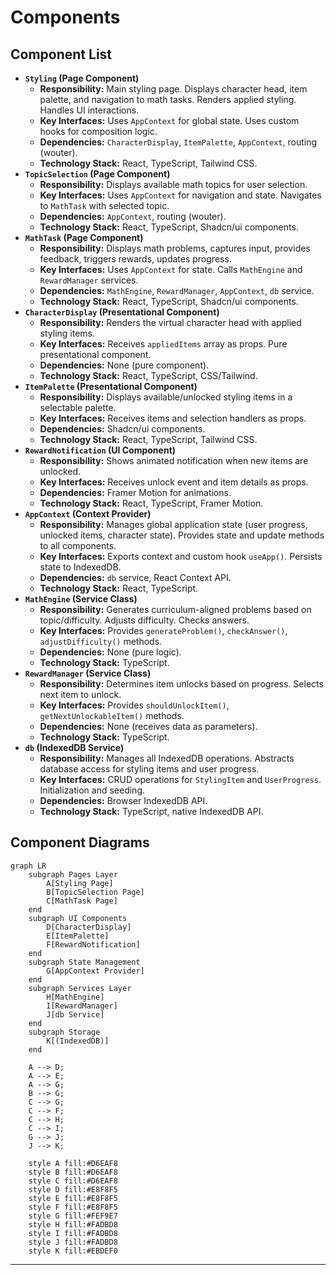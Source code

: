 # Components

## Component List

  * **`Styling` (Page Component)**
      * **Responsibility:** Main styling page. Displays character head, item palette, and navigation to math tasks. Renders applied styling. Handles UI interactions.
      * **Key Interfaces:** Uses `AppContext` for global state. Uses custom hooks for composition logic.
      * **Dependencies:** `CharacterDisplay`, `ItemPalette`, `AppContext`, routing (wouter).
      * **Technology Stack:** React, TypeScript, Tailwind CSS.
  * **`TopicSelection` (Page Component)**
      * **Responsibility:** Displays available math topics for user selection.
      * **Key Interfaces:** Uses `AppContext` for navigation and state. Navigates to `MathTask` with selected topic.
      * **Dependencies:** `AppContext`, routing (wouter).
      * **Technology Stack:** React, TypeScript, Shadcn/ui components.
  * **`MathTask` (Page Component)**
      * **Responsibility:** Displays math problems, captures input, provides feedback, triggers rewards, updates progress.
      * **Key Interfaces:** Uses `AppContext` for state. Calls `MathEngine` and `RewardManager` services.
      * **Dependencies:** `MathEngine`, `RewardManager`, `AppContext`, `db` service.
      * **Technology Stack:** React, TypeScript, Shadcn/ui components.
  * **`CharacterDisplay` (Presentational Component)**
      * **Responsibility:** Renders the virtual character head with applied styling items.
      * **Key Interfaces:** Receives `appliedItems` array as props. Pure presentational component.
      * **Dependencies:** None (pure component).
      * **Technology Stack:** React, TypeScript, CSS/Tailwind.
  * **`ItemPalette` (Presentational Component)**
      * **Responsibility:** Displays available/unlocked styling items in a selectable palette.
      * **Key Interfaces:** Receives items and selection handlers as props.
      * **Dependencies:** Shadcn/ui components.
      * **Technology Stack:** React, TypeScript, Tailwind CSS.
  * **`RewardNotification` (UI Component)**
      * **Responsibility:** Shows animated notification when new items are unlocked.
      * **Key Interfaces:** Receives unlock event and item details as props.
      * **Dependencies:** Framer Motion for animations.
      * **Technology Stack:** React, TypeScript, Framer Motion.
  * **`AppContext` (Context Provider)**
      * **Responsibility:** Manages global application state (user progress, unlocked items, character state). Provides state and update methods to all components.
      * **Key Interfaces:** Exports context and custom hook `useApp()`. Persists state to IndexedDB.
      * **Dependencies:** `db` service, React Context API.
      * **Technology Stack:** React, TypeScript.
  * **`MathEngine` (Service Class)**
      * **Responsibility:** Generates curriculum-aligned problems based on topic/difficulty. Adjusts difficulty. Checks answers.
      * **Key Interfaces:** Provides `generateProblem()`, `checkAnswer()`, `adjustDifficulty()` methods.
      * **Dependencies:** None (pure logic).
      * **Technology Stack:** TypeScript.
  * **`RewardManager` (Service Class)**
      * **Responsibility:** Determines item unlocks based on progress. Selects next item to unlock.
      * **Key Interfaces:** Provides `shouldUnlockItem()`, `getNextUnlockableItem()` methods.
      * **Dependencies:** None (receives data as parameters).
      * **Technology Stack:** TypeScript.
  * **`db` (IndexedDB Service)**
      * **Responsibility:** Manages all IndexedDB operations. Abstracts database access for styling items and user progress.
      * **Key Interfaces:** CRUD operations for `StylingItem` and `UserProgress`. Initialization and seeding.
      * **Dependencies:** Browser IndexedDB API.
      * **Technology Stack:** TypeScript, native IndexedDB API.

## Component Diagrams

```mermaid
graph LR
    subgraph Pages Layer
        A[Styling Page]
        B[TopicSelection Page]
        C[MathTask Page]
    end
    subgraph UI Components
        D[CharacterDisplay]
        E[ItemPalette]
        F[RewardNotification]
    end
    subgraph State Management
        G[AppContext Provider]
    end
    subgraph Services Layer
        H[MathEngine]
        I[RewardManager]
        J[db Service]
    end
    subgraph Storage
        K[(IndexedDB)]
    end

    A --> D;
    A --> E;
    A --> G;
    B --> G;
    C --> G;
    C --> F;
    C --> H;
    C --> I;
    G --> J;
    J --> K;

    style A fill:#D6EAF8
    style B fill:#D6EAF8
    style C fill:#D6EAF8
    style D fill:#E8F8F5
    style E fill:#E8F8F5
    style F fill:#E8F8F5
    style G fill:#FEF9E7
    style H fill:#FADBD8
    style I fill:#FADBD8
    style J fill:#FADBD8
    style K fill:#EBDEF0
```

-----
